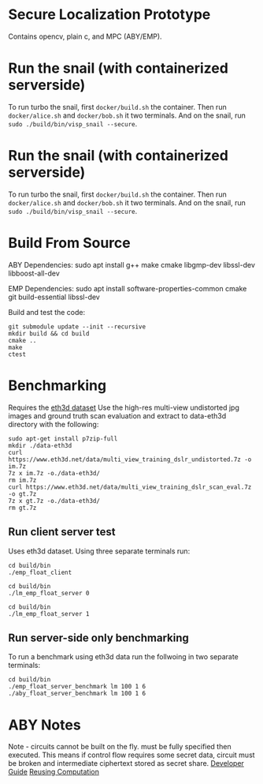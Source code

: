 # Secure Localization Prototype
Contains opencv, plain c, and MPC (ABY/EMP).

# Run the snail (with containerized serverside)
To run turbo the snail, first `docker/build.sh` the container.
Then run `docker/alice.sh` and `docker/bob.sh` it two terminals.
And on the snail, run `sudo ./build/bin/visp_snail --secure`.

# Run the snail (with containerized serverside)
To run turbo the snail, first `docker/build.sh` the container.
Then run `docker/alice.sh` and `docker/bob.sh` it two terminals.
And on the snail, run `sudo ./build/bin/visp_snail --secure`.

# Build From Source
ABY Dependencies:
sudo apt install g++ make cmake libgmp-dev libssl-dev libboost-all-dev

EMP Dependencies:
sudo apt install software-properties-common cmake git build-essential libssl-dev

Build and test the code:
```
git submodule update --init --recursive
mkdir build && cd build
cmake ..
make
ctest
```


# Benchmarking
Requires the [eth3d dataset](https://www.eth3d.net/datasets#high-res-multi-view)
Use the high-res multi-view undistorted jpg images and ground truth scan evaluation
and extract to data-eth3d directory with the following:
```
sudo apt-get install p7zip-full
mkdir ./data-eth3d
curl https://www.eth3d.net/data/multi_view_training_dslr_undistorted.7z -o im.7z
7z x im.7z -o./data-eth3d/
rm im.7z
curl https://www.eth3d.net/data/multi_view_training_dslr_scan_eval.7z -o gt.7z
7z x gt.7z -o./data-eth3d/
rm gt.7z
```


## Run client server test
Uses eth3d dataset. Using three separate terminals run:
```
cd build/bin
./emp_float_client
```

```
cd build/bin
./lm_emp_float_server 0
```

```
cd build/bin
./lm_emp_float_server 1
```


## Run server-side only benchmarking
To run a benchmark using eth3d data run the follwoing in two separate terminals:
```
cd build/bin
./emp_float_server_benchmark lm 100 1 6
./aby_float_server_benchmark lm 100 1 6
```

# ABY Notes
Note - circuits cannot be built on the fly. must be fully specified then executed.
This means if control flow requires some secret data, circuit must be broken and
intermediate ciphertext stored as secret share.
[Developer Guide](https://www.informatik.tu-darmstadt.de/media/encrypto/encrypto_code/abydevguide.pdf)
[Reusing Computation](https://github.com/encryptogroup/ABY/issues/167)
